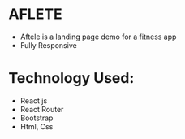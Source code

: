 # AFLETE
* Aftele is a landing page demo for a fitness app
* Fully Responsive

# Technology Used:
* React js
* React Router
* Bootstrap
* Html, Css
